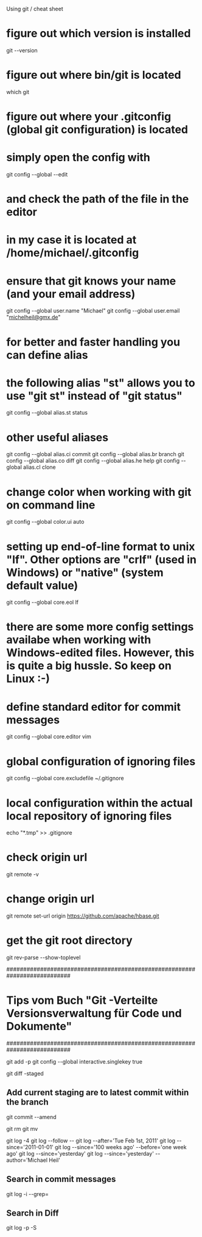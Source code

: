 Using git / cheat sheet

# figure out which version is installed
git --version

# figure out where bin/git is located
which git

# figure out where your .gitconfig (global git configuration) is located
# simply open the config with 
git config --global --edit
# and check the path of the file in the editor
# in my case it is located at /home/michael/.gitconfig

# ensure that git knows your name (and your email address)
git config --global user.name "Michael"
git config --global user.email "michelheil@gmx.de"

# for better and faster handling you can define alias
# the following alias "st" allows you to use "git st" instead of "git status"
git config --global alias.st status

# other useful aliases
git config --global alias.ci commit
git config --global alias.br branch
git config --global alias.co diff
git config --global alias.he help
git config --global alias.cl clone

# change color when working with git on command line
git config --global color.ui auto

# setting up end-of-line format to unix "lf". Other options are "crlf" (used in Windows) or "native" (system default value)
git config --global core.eol lf
# there are some more config settings availabe when working with Windows-edited files. However, this is quite a big hussle. So keep on Linux :-)

# define standard editor for commit messages
git config --global core.editor vim


# global configuration of ignoring files
git config --global core.excludefile ~/.gitignore

# local configuration within the actual local repository of ignoring files
echo "*.tmp" >> .gitignore

# check origin url
git remote -v

# change origin url
git remote set-url origin https://github.com/apache/hbase.git

#  get the git root directory
git rev-parse --show-toplevel



###########################################################################
# Tips vom Buch "Git -Verteilte Versionsverwaltung für Code und Dokumente"
###########################################################################

git add -p
git config --global interactive.singlekey true

git diff -staged

## Add current staging are to latest commit within the branch
git commit --amend

git rm
git mv

git log -4
git log --follow -- <datei>
git log --after='Tue Feb 1st, 2011'
git log --since='2011-01-01'
git log --since='100 weeks ago' --before='one week ago'
git log --since='yesterday'
git log --since='yesterday' --author='Michael Heil'

## Search in commit messages
git log -i --grep=<searchString>

## Search in Diff
git log -p -S<searchString>
